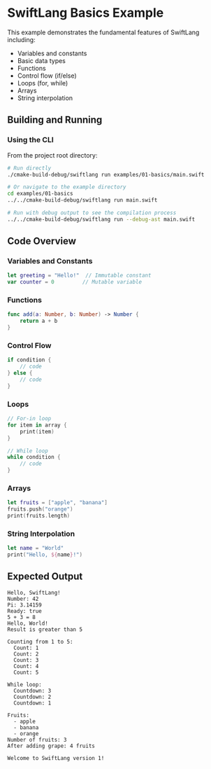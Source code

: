 # SwiftLang Basics Example

This example demonstrates the fundamental features of SwiftLang including:
- Variables and constants
- Basic data types
- Functions
- Control flow (if/else)
- Loops (for, while)
- Arrays
- String interpolation

## Building and Running

### Using the CLI

From the project root directory:

```bash
# Run directly
./cmake-build-debug/swiftlang run examples/01-basics/main.swift

# Or navigate to the example directory
cd examples/01-basics
../../cmake-build-debug/swiftlang run main.swift

# Run with debug output to see the compilation process
../../cmake-build-debug/swiftlang run --debug-ast main.swift
```

## Code Overview

### Variables and Constants

```swift
let greeting = "Hello!"  // Immutable constant
var counter = 0         // Mutable variable
```

### Functions

```swift
func add(a: Number, b: Number) -> Number {
    return a + b
}
```

### Control Flow

```swift
if condition {
    // code
} else {
    // code
}
```

### Loops

```swift
// For-in loop
for item in array {
    print(item)
}

// While loop
while condition {
    // code
}
```

### Arrays

```swift
let fruits = ["apple", "banana"]
fruits.push("orange")
print(fruits.length)
```

### String Interpolation

```swift
let name = "World"
print("Hello, ${name}!")
```

## Expected Output

```
Hello, SwiftLang!
Number: 42
Pi: 3.14159
Ready: true
5 + 3 = 8
Hello, World!
Result is greater than 5

Counting from 1 to 5:
  Count: 1
  Count: 2
  Count: 3
  Count: 4
  Count: 5

While loop:
  Countdown: 3
  Countdown: 2
  Countdown: 1

Fruits:
  - apple
  - banana
  - orange
Number of fruits: 3
After adding grape: 4 fruits

Welcome to SwiftLang version 1!
```